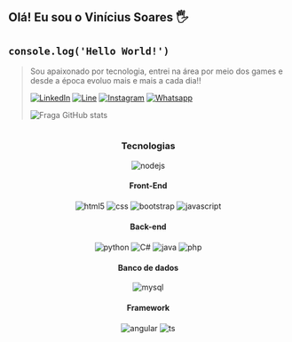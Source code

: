 ## Olá! Eu sou o Vinícius Soares 🖐️
## `console.log('Hello World!')`

>Sou apaixonado por tecnologia, entrei na área por meio dos games e desde a época evoluo mais e mais a cada dia!!
>
>[![LinkedIn](https://img.shields.io/badge/LinkedIn-0077B5?style=for-the-badge&logo=linkedin&logoColor=white)](https://www.linkedin.com/in/vinicius-soares-jv/)
>[![Line](https://img.shields.io/badge/Line-00C300?style=for-the-badge&logo=line&logoColor=white)](https://line.me/ti/p/Sf9wKbD3cd)
>[![Instagram](https://img.shields.io/badge/Instagram-E4405F?style=for-the-badge&logo=instagram&logoColor=white)](https://www.instagram.com/vinicius_sodosi/)
>[![Whatsapp](https://img.shields.io/badge/WhatsApp-25D366?style=for-the-badge&logo=whatsapp&logoColor=white)](https://wa.me/81984022978)
>
>![Fraga GitHub stats](https://github-readme-stats.vercel.app/api?username=ViniciusSoares-Developer&show_icons=true&theme=dark&count_private=true)


<div style="display: inline-block; text-align: center; width: 100%;">

### Tecnologias
<div>
  <img align="center" alt="nodejs" src="https://img.shields.io/badge/Node.js-43853D?style=for-the-badge&logo=node.js&logoColor=white" />
</div>

#### Front-End
<div>
  <img align="center" alt="html5" src="https://img.shields.io/badge/HTML5-E34F26?style=for-the-badge&logo=html5&logoColor=white" />
  <img align="center" alt="css" src="https://img.shields.io/badge/CSS3-1572B6?style=for-the-badge&logo=css3&logoColor=white" />
  <img align="center" alt="bootstrap" src="https://img.shields.io/badge/Bootstrap-563D7C?style=for-the-badge&logo=bootstrap&logoColor=white" />
  <img align="center" alt="javascript" src="https://img.shields.io/badge/JavaScript-F7DF1E?style=for-the-badge&logo=javascript&logoColor=black" />
</div>

#### Back-end

<div>
  <img align="center" alt="python" src="https://img.shields.io/badge/Python-14354C?style=for-the-badge&logo=python&logoColor=white" />
  <img align="center" alt="C#" src="https://img.shields.io/badge/C%23-239120?style=for-the-badge&logo=c-sharp&logoColor=white" />
  <img align="center" alt="java" src="https://img.shields.io/badge/Java-ED8B00?style=for-the-badge&logo=java&logoColor=white" />
  <img align="center" alt="php" src="https://img.shields.io/badge/PHP-777BB4?style=for-the-badge&logo=php&logoColor=white" />
</div>

#### Banco de dados

<div>
  <img align="center" alt="mysql" src="https://img.shields.io/badge/MySQL-00000F?style=for-the-badge&logo=mysql&logoColor=white" />

</div>

#### Framework

<div>
  <img align="center" alt="angular" src="https://img.shields.io/badge/Angular-DD0031?style=for-the-badge&logo=angular&logoColor=white" />
  <img align="center" alt="ts" src="https://img.shields.io/badge/TypeScript-007ACC?style=for-the-badge&logo=typescript&logoColor=white" />
</div>
</div><br/>